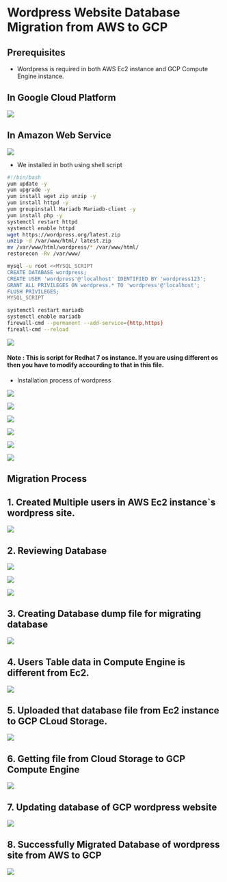# Wordpress Website Database Migration from AWS to GCP

## Prerequisites

* Wordpress is required in both AWS Ec2 instance and GCP Compute Engine instance.

## In Google Cloud Platform

![](https://github.com/Petabytz/GCP-Projects/blob/master/Web%20Migration/Screenshot%20(134).png)

## In Amazon Web Service

![](https://github.com/Petabytz/GCP-Projects/blob/master/Web%20Migration/Screenshot%20from%202019-07-22%2015-26-20.png)

* We installed in both using shell script 

```bash 
#!/bin/bash
yum update -y
yum upgrade -y
yum install wget zip unzip -y
yum install httpd -y
yum groupinstall Mariadb Mariadb-client -y
yum install php -y
systemctl restart httpd
systemctl enable httpd
wget https://wordpress.org/latest.zip
unzip -d /var/www/html/ latest.zip
mv /var/www/html/wordpress/* /var/www/html/
restorecon -Rv /var/www/

mysql -u root <<MYSQL_SCRIPT
CREATE DATABASE wordpress;
CREATE USER 'wordpress'@'localhost' IDENTIFIED BY 'wordpress123';
GRANT ALL PRIVILEGES ON wordpress.* TO 'wordpress'@'localhost';
FLUSH PRIVILEGES;
MYSQL_SCRIPT

systemctl restart mariadb
systemctl enable mariadb
firewall-cmd --permanent --add-service={http,https}
fireall-cmd --reload
```

![](https://github.com/Petabytz/GCP-Projects/blob/master/Web%20Migration/Screenshot%20from%202019-07-22%2015-32-57.png)

#### Note : This is script for Redhat 7 os instance. If you are using different os then you have to modify accourding to that in this file.

* Installation process of wordpress

![](https://github.com/Petabytz/GCP-Projects/blob/master/Web%20Migration/Screenshot%20from%202019-07-22%2015-33-20.png)

![](https://github.com/Petabytz/GCP-Projects/blob/master/Web%20Migration/Screenshot%20from%202019-07-22%2015-33-34.png)

![](https://github.com/Petabytz/GCP-Projects/blob/master/Web%20Migration/Screenshot%20from%202019-07-22%2015-35-09.png)

![](https://github.com/Petabytz/GCP-Projects/blob/master/Web%20Migration/Screenshot%20from%202019-07-22%2015-39-03.png)

![](https://github.com/Petabytz/GCP-Projects/blob/master/Web%20Migration/Screenshot%20from%202019-07-22%2015-39-33.png)

![](https://github.com/Petabytz/GCP-Projects/blob/master/Web%20Migration/Screenshot%20from%202019-07-22%2015-39-59.png)

## Migration Process

## 1. Created Multiple users in AWS Ec2 instance`s wordpress site.

![](https://github.com/Petabytz/GCP-Projects/blob/master/Web%20Migration/Screenshot%20from%202019-07-22%2015-38-44.png)

## 2. Reviewing Database

![](https://github.com/Petabytz/GCP-Projects/blob/master/Web%20Migration/Screenshot%20from%202019-07-22%2018-45-12.png)

![](https://github.com/Petabytz/GCP-Projects/blob/master/Web%20Migration/Screenshot%20from%202019-07-22%2018-45-26.png)

![](https://github.com/Petabytz/GCP-Projects/blob/master/Web%20Migration/Screenshot%20from%202019-07-22%2018-51-45.png)

## 3. Creating Database dump file for migrating database

![](https://github.com/Petabytz/GCP-Projects/blob/master/Web%20Migration/Screenshot%20from%202019-07-22%2019-41-39.png)

## 4. Users Table data in Compute Engine is different from Ec2.

![](https://github.com/Petabytz/GCP-Projects/blob/master/Web%20Migration/Screenshot%20(136).png)

## 5. Uploaded that database file from Ec2 instance to GCP CLoud Storage.

![](https://github.com/Petabytz/GCP-Projects/blob/master/Web%20Migration/Screenshot%20(137).png)

## 6. Getting file from Cloud Storage to GCP Compute Engine

![](https://github.com/Petabytz/GCP-Projects/blob/master/Web%20Migration/Screenshot%20(138).png)

## 7. Updating database of GCP wordpress website

![](https://github.com/Petabytz/GCP-Projects/blob/master/Web%20Migration/Screenshot%20(139).png)

## 8. Successfully Migrated Database of wordpress site from AWS to GCP

![](https://github.com/Petabytz/GCP-Projects/blob/master/Web%20Migration/Screenshot%20(140).png)
